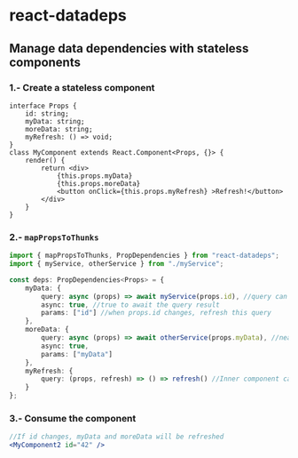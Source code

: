 # react-datadeps
## Manage data dependencies with stateless components

### 1.- Create a stateless component
```tsx
interface Props {
    id: string;
    myData: string;
    moreData: string;
    myRefresh: () => void;
}
class MyComponent extends React.Component<Props, {}> {
    render() {
        return <div>
            {this.props.myData}
            {this.props.moreData}
            <button onClick={this.props.myRefresh} >Refresh!</button>
        </div>
    }
}
```

### 2.- `mapPropsToThunks`
```ts
import { mapPropsToThunks, PropDependencies } from "react-datadeps";
import { myService, otherService } from "./myService";

const deps: PropDependencies<Props> = {
    myData: {
        query: async (props) => await myService(props.id), //query can be an async function
        async: true, //true to await the query result
        params: ["id"] //when props.id changes, refresh this query
    },
    moreData: {
        query: async (props) => await otherService(props.myData), //neasted data dependency
        async: true,
        params: ["myData"]
    },
    myRefresh: {
        query: (props, refresh) => () => refresh() //Inner component can fire a data refresh
    }
};

```

### 3.- Consume the component
```jsx
//If id changes, myData and moreData will be refreshed
<MyComponent2 id="42" />
```
